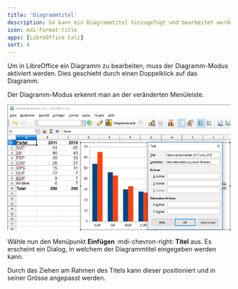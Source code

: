 ```yaml
---
title: 'Diagrammtitel'
description: So kann ein Diagrammtitel hinzugefügt und bearbeitet werden
icon: mdi-format-title
apps: [LibreOffice Calc]
sort: 4
---
```




Um in LibreOffice ein Diagramm zu bearbeiten, muss der Diagramm-Modus aktiviert werden. Dies geschieht durch einen Doppelklick auf das Diagramm.

Der Diagramm-Modus erkennt man an der veränderten Menüleiste.

![](./images/diagram-title.lo.png)

Wähle nun den Menüpunkt __Einfügen__ :mdi-chevron-right: __Titel__ aus. Es erscheint ein Dialog, in welchem der Diagrammtitel eingegeben werden kann.

Durch das Ziehen am Rahmen des Titels kann dieser positioniert und in seiner Grösse angepasst werden.
